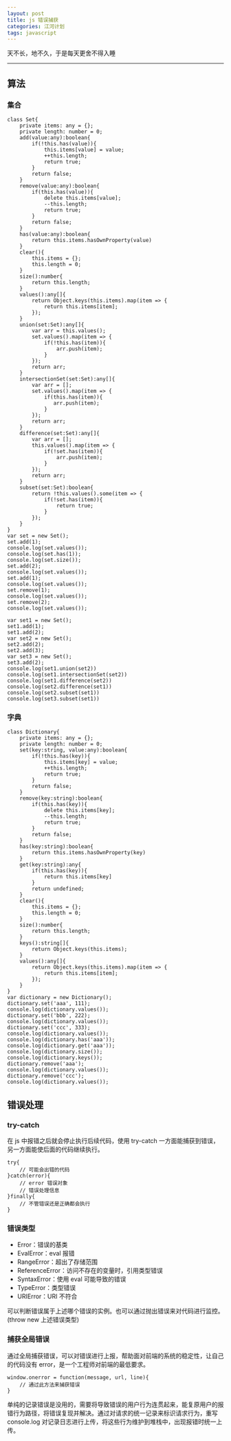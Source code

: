 ```yaml
---
layout: post
title: js 错误捕获 
categories: 江河计划
tags: javascript
---
```


天不长，地不久，于是每天更舍不得入睡

<!--more-->

* * *

## 算法
### 集合

    class Set{
        private items: any = {};
        private length: number = 0;
        add(value:any):boolean{
            if(!this.has(value)){
                this.items[value] = value;
                ++this.length;
                return true;
            }
            return false;
        }
        remove(value:any):boolean{
            if(this.has(value)){
                delete this.items[value];
                --this.length;
                return true;
            }
            return false;
        }
        has(value:any):boolean{
            return this.items.hasOwnProperty(value)
        }
        clear(){
            this.items = {};
            this.length = 0;
        }
        size():number{
            return this.length;
        }
        values():any[]{
            return Object.keys(this.items).map(item => {
                return this.items[item];
            });
        }
        union(set:Set):any[]{
            var arr = this.values();
            set.values().map(item => {
                if(!this.has(item)){
                    arr.push(item);
                }
            });
            return arr;
        }
        intersectionSet(set:Set):any[]{
            var arr = [];
            set.values().map(item => {
                if(this.has(item)){
                   arr.push(item);
                }
            });
            return arr;
        }
        difference(set:Set):any[]{
            var arr = [];
            this.values().map(item => {
                if(!set.has(item)){
                    arr.push(item);
                }
            });
            return arr;
        }
        subset(set:Set):boolean{
            return !this.values().some(item => {
                if(!set.has(item)){
                    return true;
                }
            });
        }
    }
    var set = new Set();
    set.add(1);
    console.log(set.values());
    console.log(set.has(1));
    console.log(set.size());
    set.add(2);
    console.log(set.values());
    set.add(1);
    console.log(set.values());
    set.remove(1);
    console.log(set.values());
    set.remove(2);
    console.log(set.values());
    
    var set1 = new Set();
    set1.add(1);
    set1.add(2);
    var set2 = new Set();
    set2.add(2);
    set2.add(3);
    var set3 = new Set();
    set3.add(2);
    console.log(set1.union(set2))
    console.log(set1.intersectionSet(set2))
    console.log(set1.difference(set2))
    console.log(set2.difference(set1))
    console.log(set2.subset(set1))
    console.log(set3.subset(set1))
    
### 字典

    class Dictionary{
        private items: any = {};
        private length: number = 0;
        set(key:string, value:any):boolean{
            if(!this.has(key)){
                this.items[key] = value;
                ++this.length;
                return true;
            }
            return false;
        }
        remove(key:string):boolean{
            if(this.has(key)){
                delete this.items[key];
                --this.length;
                return true;
            }
            return false;
        }
        has(key:string):boolean{
            return this.items.hasOwnProperty(key)
        }
        get(key:string):any{
            if(this.has(key)){
                return this.items[key]
            }
            return undefined;
        }
        clear(){
            this.items = {};
            this.length = 0;
        }
        size():number{
            return this.length;
        }
        keys():string[]{
            return Object.keys(this.items);
        }
        values():any[]{
            return Object.keys(this.items).map(item => {
                return this.items[item];
            });
        }
    }
    var dictionary = new Dictionary();
    dictionary.set('aaa', 111);
    console.log(dictionary.values());
    dictionary.set('bbb', 222);
    console.log(dictionary.values());
    dictionary.set('ccc', 333);
    console.log(dictionary.values());
    console.log(dictionary.has('aaa'));
    console.log(dictionary.get('aaa'));
    console.log(dictionary.size());
    console.log(dictionary.keys());
    dictionary.remove('aaa');
    console.log(dictionary.values());
    dictionary.remove('ccc');
    console.log(dictionary.values());
    
## 错误处理

### try-catch

在 js 中报错之后就会停止执行后续代码，使用 try-catch 一方面能捕获到错误，另一方面能使后面的代码继续执行。

    try{
        // 可能会出错的代码
    }catch(error){
        // error 错误对象
        // 错误处理信息
    }finally{
        // 不管错误还是正确都会执行
    }
    
### 错误类型

- Error：错误的基类
- EvalError：eval 报错
- RangeError：超出了存储范围
- ReferenceError：访问不存在的变量时，引用类型错误
- SyntaxError：使用 eval 可能导致的错误
- TypeError：类型错误
- URIError：URI 不符合

可以判断错误属于上述哪个错误的实例。也可以通过抛出错误来对代码进行监控。
(throw new 上述错误类型)

### 捕获全局错误

通过全局捕获错误，可以对错误进行上报，帮助面对前端的系统的稳定性，让自己的代码没有 error，是一个工程师对前端的最低要求。

    window.onerror = function(message, url, line){
        // 通过此方法来捕获错误
    }
    
单纯的记录错误是没用的，需要将导致错误的用户行为连贯起来，能复原用户的报错行为路径，将错误复现并解决。通过对请求的统一记录来标识请求行为，重写 console.log 对记录日志进行上传，将这些行为维护到堆栈中，出现报错时统一上传。